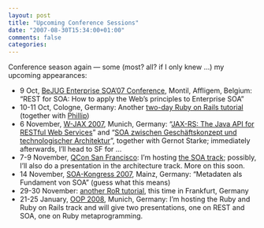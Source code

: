 ```yaml
---
layout: post
title: "Upcoming Conference Sessions"
date: "2007-08-30T15:34:00+01:00"
comments: false
categories: 
---
```


<p>Conference season again &#8212; some (most? all? if I only knew &#8230;) my upcoming appearances:</p>

<ul>
<li>9 Oct, <a href="http://www.bejug.org/confluenceBeJUG/display/BEJUG06/Enterprise+SOA%2707">BeJUG Enterprise SOA&#8217;07 Conference</a>, Montil, Affligem, Belgium: &#8220;REST for SOA: How to apply the Web&#8217;s principles to Enterprise SOA&#8221;</li>
<li>10-11 Oct, Cologne, Germany: Another <a href="/leistungen/professional_ruby_on_rails/">two-day Ruby on Rails tutorial</a> (together with <a href="/blog/pg/">Phillip</a>)</li>
<li>6 November, <a href="http://jax.de/konferenzen/wjax07/">W-JAX 2007</a>, Munich, Germany: &#8220;<a href="http://entwickler.com/konferenzen/wjax07/sessions_popup.php?id=6054">JAX-RS: The Java API for RESTful Web Services</a>&#8221; and &#8220;<a href="http://entwickler.com/konferenzen/wjax07/sessions_popup.php?id=6053">SOA zwischen Gesch&#228;ftskonzept und technologischer Architektur</a>&#8221;, together with Gernot Starke; immediately afterwards, I&#8217;ll head to SF for &#8230;</li>
<li>7-9 November, <a href="http://qcon.infoq.com:80/sanfrancisco/conference/">QCon San Francisco</a>: I&#8217;m hosting <a href="http://qcon.infoq.com/sanfrancisco/tracks/show_track.jsp?trackOID=69">the SOA track</a>; possibly, I&#8217;ll also do a presentation in the architecture track. More on this soon.</li>
<li>14 November, <a href="http://www.soa-kongress.de/">SOA-Kongress 2007</a>, Mainz, Germany: &#8220;Metadaten als Fundament von SOA&#8221; (guess what this means)</li>
<li>29-30 November: <a href="/leistungen/professional_ruby_on_rails/">another RoR tutorial</a>, this time in Frankfurt, Germany</li>
<li>21-25 January, <a href="http://www.sigs-datacom.de/sd/kongresse/oop_2008/index.php">OOP 2008</a>, Munich, Germany: I&#8217;m hosting the Ruby and Ruby on Rails track and will give two presentations, one on REST and SOA, one on Ruby metaprogramming.</li>
</ul>


